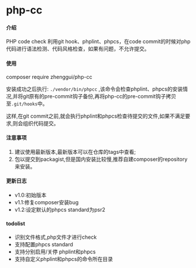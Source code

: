 # php-cc

#### 介绍
PHP code check
利用git hook、phplint、phpcs，在code commit的时候对php代码进行语法检测、代码风格检查，如果有问题，不允许提交。


#### 使用
composer require zhenggui/php-cc

安装成功之后执行:   ```./vendor/bin/phpcc```  ,该命令会检查phplint、phpcs的安装情况,并将git原有的pre-commit钩子备份,再将php-cc的pre-commit钩子拷贝至```.git/hooks```中。

这样,在git commit之前,就会执行phplint和phpcs检查待提交的文件,如果不满足要求,则会组织代码提交。

#### 注意事项
1. 建议使用最新版本,最新版本可以在仓库的tags中查看;
2. 包以提交到packagist,但是国内安装比较慢,推荐自建composer的repository来安装。

#### 更新日志
- v1.0:初始版本
- v1.1:修复composer安装bug
- v1.2:设定默认的phpcs standard为psr2

#### todolist
- 识别文件格式,php文件才进行check
- 支持配置phpcs standard
- 支持分别启用/关停 phplint和phpcs
- 支持自定义phplint和phpcs的命令所在目录
